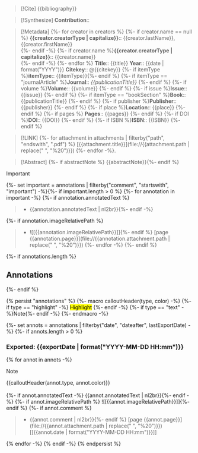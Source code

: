 >[!Cite] {{bibliography}}

>[!Synthesize]
>**Contribution**::

>[!Metadata]
>{%- for creator in creators %}
{%- if creator.name == null %} **{{creator.creatorType | capitalize}}**:: {{creator.lastName}}, {{creator.firstName}}</br>
{%- endif -%}
{%- if creator.name %}**{{creator.creatorType | capitalize}}**:: {{creator.name}}</br>
{%- endif -%}
{%- endfor %}
>**Title**:: {{title}}
>**Year**:: {{date | format("YYYY")}}
>**Citekey**:: @{{citekey}}
>{%- if itemType %}**itemType**:: {{itemType}}{%- endif %}
>{%- if itemType == "journalArticle" %}**Journal**:: *{{publicationTitle}}* {%- endif %}
>{%- if volume %}**Volume**:: {{volume}} {%- endif %}
>{%- if issue %}**Issue**:: {{issue}} {%- endif %}
>{%- if itemType == "bookSection" %}**Book**:: {{publicationTitle}} {%- endif %}
>{%- if publisher %}**Publisher**:: {{publisher}} {%- endif %}
>{%- if place %}**Location**:: {{place}} {%- endif %}
>{%- if pages %} **Pages**:: {{pages}} {%- endif %}
>{%- if DOI %}**DOI**:: {{DOI}} {%- endif %}
>{%- if ISBN %}**ISBN**:: {{ISBN}} {%- endif %}

>[!LINK]
>{%- for attachment in attachments | filterby("path", "endswith", ".pdf") %}
>[{{attachment.title}}](file://{{attachment.path | replace(" ", "%20")}}) {%- endfor -%}.

>[!Abstract]
{%- if abstractNote %}
{{abstractNote}}{%- endif %}

> [!important]
{%- set important = annotations | filterby("comment", "startswith", "important") -%}{%- if important.length > 0 %}
{%- for annotation in important -%}
{%- if annotation.annotatedText %}
>- {{annotation.annotatedText | nl2br}}{%- endif -%}
>
{%- if annotation.imageRelativePath %}
>- ![[{{annotation.imageRelativePath}}]]{%- endif %}
[page {{annotation.page}}](file://{{annotation.attachment.path | replace(" ", "%20")}})
{%- endfor -%}
{%- endif %}

{%- if annotations.length %}
## Annotations
{%- endif %}

{% persist "annotations" %}
{%- macro calloutHeader(type, color) -%}
{%- if type == "highlight" -%}
<mark style="background-color: {{color}}">Highlight</mark>
{%- endif -%}
{%- if type == "text" -%}Note{%- endif -%}
{%- endmacro -%}

{%- set annots = annotations | filterby("date", "dateafter", lastExportDate) -%}
{%- if annots.length > 0 %}

### Exported: {{exportDate | format("YYYY-MM-DD HH:mm")}}
{% for annot in annots -%}
>[!Note]
>{{calloutHeader(annot.type, annot.color)}}</br></br>
{%- if annot.annotatedText -%}
> {{annot.annotatedText | nl2br}}{%- endif -%}
{%- if annot.imageRelativePath %}
>![[{{annot.imageRelativePath}}]]{%- endif %}
{%- if annot.comment %}
>>- {{annot.comment | nl2br}}{%- endif %}
>[page {{annot.page}}](file://{{annot.attachment.path | replace(" ", "%20")}}) [[{{annot.date | format("YYYY-MM-DD HH:mm")}}]]

{% endfor -%}
{% endif -%}
{% endpersist %}